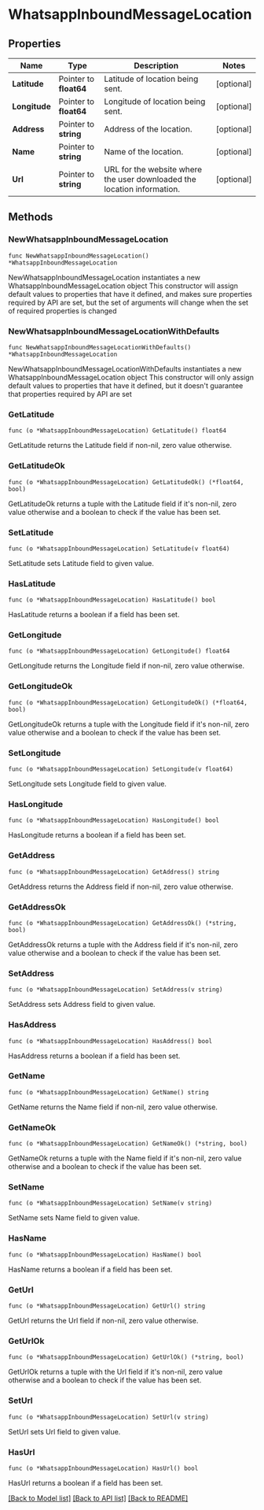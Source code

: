 # WhatsappInboundMessageLocation

## Properties

Name | Type | Description | Notes
------------ | ------------- | ------------- | -------------
**Latitude** | Pointer to **float64** | Latitude of location being sent. | [optional] 
**Longitude** | Pointer to **float64** | Longitude of location being sent. | [optional] 
**Address** | Pointer to **string** | Address of the location. | [optional] 
**Name** | Pointer to **string** | Name of the location. | [optional] 
**Url** | Pointer to **string** | URL for the website where the user downloaded the location information. | [optional] 

## Methods

### NewWhatsappInboundMessageLocation

`func NewWhatsappInboundMessageLocation() *WhatsappInboundMessageLocation`

NewWhatsappInboundMessageLocation instantiates a new WhatsappInboundMessageLocation object
This constructor will assign default values to properties that have it defined,
and makes sure properties required by API are set, but the set of arguments
will change when the set of required properties is changed

### NewWhatsappInboundMessageLocationWithDefaults

`func NewWhatsappInboundMessageLocationWithDefaults() *WhatsappInboundMessageLocation`

NewWhatsappInboundMessageLocationWithDefaults instantiates a new WhatsappInboundMessageLocation object
This constructor will only assign default values to properties that have it defined,
but it doesn't guarantee that properties required by API are set

### GetLatitude

`func (o *WhatsappInboundMessageLocation) GetLatitude() float64`

GetLatitude returns the Latitude field if non-nil, zero value otherwise.

### GetLatitudeOk

`func (o *WhatsappInboundMessageLocation) GetLatitudeOk() (*float64, bool)`

GetLatitudeOk returns a tuple with the Latitude field if it's non-nil, zero value otherwise
and a boolean to check if the value has been set.

### SetLatitude

`func (o *WhatsappInboundMessageLocation) SetLatitude(v float64)`

SetLatitude sets Latitude field to given value.

### HasLatitude

`func (o *WhatsappInboundMessageLocation) HasLatitude() bool`

HasLatitude returns a boolean if a field has been set.

### GetLongitude

`func (o *WhatsappInboundMessageLocation) GetLongitude() float64`

GetLongitude returns the Longitude field if non-nil, zero value otherwise.

### GetLongitudeOk

`func (o *WhatsappInboundMessageLocation) GetLongitudeOk() (*float64, bool)`

GetLongitudeOk returns a tuple with the Longitude field if it's non-nil, zero value otherwise
and a boolean to check if the value has been set.

### SetLongitude

`func (o *WhatsappInboundMessageLocation) SetLongitude(v float64)`

SetLongitude sets Longitude field to given value.

### HasLongitude

`func (o *WhatsappInboundMessageLocation) HasLongitude() bool`

HasLongitude returns a boolean if a field has been set.

### GetAddress

`func (o *WhatsappInboundMessageLocation) GetAddress() string`

GetAddress returns the Address field if non-nil, zero value otherwise.

### GetAddressOk

`func (o *WhatsappInboundMessageLocation) GetAddressOk() (*string, bool)`

GetAddressOk returns a tuple with the Address field if it's non-nil, zero value otherwise
and a boolean to check if the value has been set.

### SetAddress

`func (o *WhatsappInboundMessageLocation) SetAddress(v string)`

SetAddress sets Address field to given value.

### HasAddress

`func (o *WhatsappInboundMessageLocation) HasAddress() bool`

HasAddress returns a boolean if a field has been set.

### GetName

`func (o *WhatsappInboundMessageLocation) GetName() string`

GetName returns the Name field if non-nil, zero value otherwise.

### GetNameOk

`func (o *WhatsappInboundMessageLocation) GetNameOk() (*string, bool)`

GetNameOk returns a tuple with the Name field if it's non-nil, zero value otherwise
and a boolean to check if the value has been set.

### SetName

`func (o *WhatsappInboundMessageLocation) SetName(v string)`

SetName sets Name field to given value.

### HasName

`func (o *WhatsappInboundMessageLocation) HasName() bool`

HasName returns a boolean if a field has been set.

### GetUrl

`func (o *WhatsappInboundMessageLocation) GetUrl() string`

GetUrl returns the Url field if non-nil, zero value otherwise.

### GetUrlOk

`func (o *WhatsappInboundMessageLocation) GetUrlOk() (*string, bool)`

GetUrlOk returns a tuple with the Url field if it's non-nil, zero value otherwise
and a boolean to check if the value has been set.

### SetUrl

`func (o *WhatsappInboundMessageLocation) SetUrl(v string)`

SetUrl sets Url field to given value.

### HasUrl

`func (o *WhatsappInboundMessageLocation) HasUrl() bool`

HasUrl returns a boolean if a field has been set.


[[Back to Model list]](../README.md#documentation-for-models) [[Back to API list]](../README.md#documentation-for-api-endpoints) [[Back to README]](../README.md)



